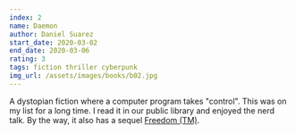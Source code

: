 ```yaml
---
index: 2
name: Daemon
author: Daniel Suarez
start_date: 2020-03-02
end_date: 2020-03-06
rating: 3
tags: fiction thriller cyberpunk
img_url: /assets/images/books/b02.jpg
---
```


A dystopian fiction where a computer program takes "control". This was on my list for a long time. I read it in our public library and enjoyed the nerd talk. By the way, it also has a sequel [Freedom (TM)](https://www.goodreads.com/book/show/8488830-freedom).   
